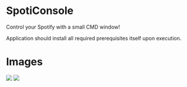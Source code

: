 # SpotiConsole
Control your Spotify with a small CMD window!


Application should install all required prerequisites itself upon execution.

# Images

<img src="https://cdn.pythn.tech/cmd_cddqR960OX.png">
<img src="https://cdn.pythn.tech/cmd_PkZbNe0ndG.png">

